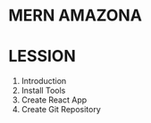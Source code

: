 # MERN AMAZONA

# LESSION

1.  Introduction
2.  Install Tools
3.  Create React App
4.  Create Git Repository
